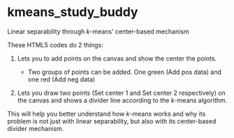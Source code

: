 # kmeans_study_buddy

Linear separability through <I>k</I>-means' center-based mechanism

These HTML5 codes do 2 things:

1. Lets you to add points on the canvas and show the center the points.
   - Two groups of points can be added. One green (Add pos data) and one red (Add neg data)
      
2. Lets you draw two points (Set center 1 and Set center 2 respectively) on the canvas and shows a divider line according to the <I>k</I>-means algorithm.<BR/>


This will help you better understand how <i>k</i>-means works and why its problem is not just with linear separability, but also with its center-based divider mechanism.
